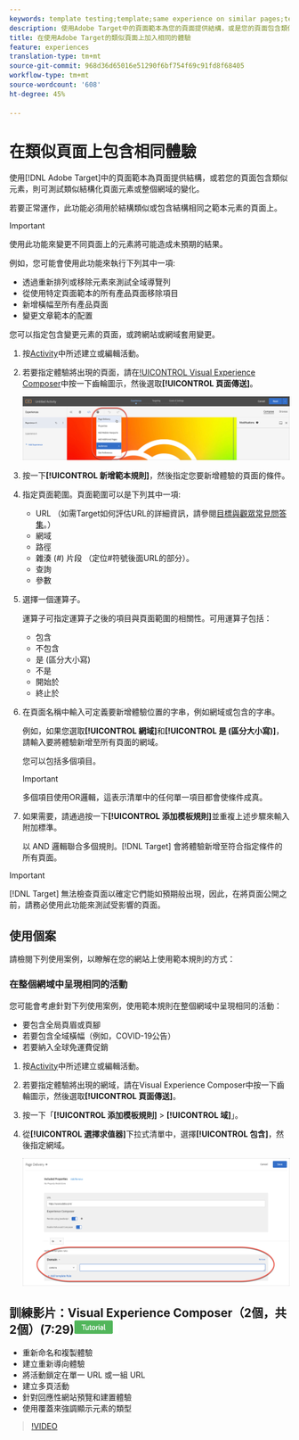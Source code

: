 ```yaml
---
keywords: template testing;template;same experience on similar pages;template test
description: 使用Adobe Target中的頁面範本為您的頁面提供結構，或是您的頁面包含類似元素時，測試類似結構頁面元素的變化。
title: 在使用Adobe Target的類似頁面上加入相同的體驗
feature: experiences
translation-type: tm+mt
source-git-commit: 968d36d65016e51290f6bf754f69c91fd8f68405
workflow-type: tm+mt
source-wordcount: '608'
ht-degree: 45%

---
```



# 在類似頁面上包含相同體驗

使用[!DNL Adobe Target]中的頁面範本為頁面提供結構，或若您的頁面包含類似元素，則可測試類似結構化頁面元素或整個網域的變化。

若要正常運作，此功能必須用於結構類似或包含結構相同之範本元素的頁面上。

>[!IMPORTANT]
>
>使用此功能來變更不同頁面上的元素將可能造成未預期的結果。

例如，您可能會使用此功能來執行下列其中一項:

* 透過重新排列或移除元素來測試全域導覽列
* 從使用特定頁面範本的所有產品頁面移除項目
* 新增橫幅至所有產品頁面
* 變更文章範本的配置

您可以指定包含變更元素的頁面，或跨網站或網域套用變更。

1. 按[Activity](/help/c-activities/activities.md#concept_D317A95A1AB54674BA7AB65C7985BA03)中所述建立或編輯活動。

1. 若要指定體驗將出現的頁面，請在[!UICONTROL Visual Experience Composer](VEC)中按一下齒輪圖示，然後選取&#x200B;**[!UICONTROL 頁面傳送]**。

   ![齒輪圖示>頁面傳送](/help/c-experiences/c-visual-experience-composer/assets/icon-gear.png)

1. 按一下&#x200B;**[!UICONTROL 新增範本規則]**，然後指定您要新增體驗的頁面的條件。

1. 指定頁面範圍。頁面範圍可以是下列其中一項:

   * URL （如需Target如何評估URL的詳細資訊，請參閱[目標與觀眾常見問答集](/help/c-target/c-troubleshooting-targets-and-audiences/troubleshooting-targets-and-audiences.md)。）
   * 網域
   * 路徑
   * 雜湊 (#) 片段 （定位#符號後面URL的部分）。
   * 查詢
   * 參數

1. 選擇一個運算子。

   運算子可指定運算子之後的項目與頁面範圍的相關性。可用運算子包括：

   * 包含
   * 不包含
   * 是 (區分大小寫)
   * 不是
   * 開始於
   * 終止於

1. 在頁面名稱中輸入可定義要新增體驗位置的字串，例如網域或包含的字串。

   例如，如果您選取&#x200B;**[!UICONTROL 網域]**&#x200B;和&#x200B;**[!UICONTROL 是 (區分大小寫)]**，請輸入要將體驗新增至所有頁面的網域。

   您可以包括多個項目。

   >[!IMPORTANT]
   >
   >多個項目使用OR邏輯，這表示清單中的任何單一項目都會使條件成真。

1. 如果需要，請通過按一下&#x200B;**[!UICONTROL 添加模板規則]**&#x200B;並重複上述步驟來輸入附加標準。

   以 AND 邏輯聯合多個規則。[!DNL Target] 會將體驗新增至符合指定條件的所有頁面。

>[!IMPORTANT]
>
> [!DNL Target] 無法檢查頁面以確定它們能如預期般出現，因此，在將頁面公開之前，請務必使用此功能來測試受影響的頁面。

## 使用個案

請檢閱下列使用案例，以瞭解在您的網站上使用範本規則的方式：

### 在整個網域中呈現相同的活動

您可能會考慮針對下列使用案例，使用範本規則在整個網域中呈現相同的活動：

* 要包含全局頁眉或頁腳
* 若要包含全域橫幅（例如，COVID-19公告）
* 若要納入全球免運費促銷

1. 按[Activity](/help/c-activities/activities.md#concept_D317A95A1AB54674BA7AB65C7985BA03)中所述建立或編輯活動。

1. 若要指定體驗將出現的網域，請在Visual Experience Composer中按一下齒輪圖示，然後選取&#x200B;**[!UICONTROL 頁面傳送]**。

1. 按一下「**[!UICONTROL 添加模板規則]** > **[!UICONTROL 域]**」。

1. 從&#x200B;**[!UICONTROL 選擇求值器]**&#x200B;下拉式清單中，選擇&#x200B;**[!UICONTROL 包含]**，然後指定網域。

   ![網域包含](/help/c-experiences/c-visual-experience-composer/assets/domain-template-rule.png)

## 訓練影片：Visual Experience Composer（2個，共2個）(7:29)![教學課程徽章](/help/assets/tutorial.png)

* 重新命名和複製體驗
* 建立重新導向體驗
* 將活動鎖定在單一 URL 或一組 URL
* 建立多頁活動
* 針對回應性網站預覽和建置體驗
* 使用覆蓋來強調顯示元素的類型

>[!VIDEO](https://video.tv.adobe.com/v/17401)